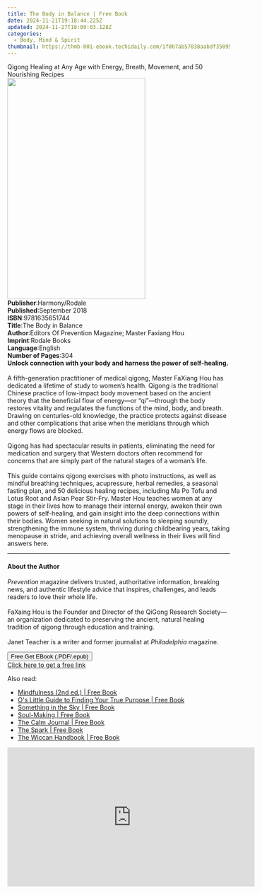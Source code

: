 ```yaml
---
title: The Body in Balance | Free Book
date: 2024-11-21T19:18:44.225Z
updated: 2024-11-27T18:09:03.128Z
categories:
  - Body, Mind & Spirit
thumbnail: https://thmb-001-ebook.techidaily.com/1f0b7ab57038aabdf3509527a33e6e4ac4c3274ac35a2b2fdd11b38357c43e05.jpg
---
```

<main id="book-container">
  <div class="flex flex-col">
    <div class="book-brief flex-1 py-6 px-4 sm:p-6 md:py-10 md:px-8">
      <!-- brief-->
      <div class="book-brief-main">
        Qigong Healing at Any Age with Energy, Breath, Movement, and 50
        Nourishing Recipes
      </div>
    </div>
    <div
      class="book-meta-info flex-1 grid gap-4 col-start-1 col-end-3 row-start-1 sm:mb-6 sm:grid-cols-4 lg:gap-6 lg:col-start-2 lg:row-end-6 lg:row-span-6 lg:mb-0"
    >
      <div
        class="book-meta-info-left place-content-center mt-4 p-4 text-sm leading-6 col-start-2 col-span-2 dark:text-slate-400"
      >
        <img
          class="w-full h-500 object-cover rounded-lg sm:h-255 sm:col-span-2 lg:col-span-full"
          src="https://img-001-ebook.techidaily.com/1383008c704e1e403be71fb727c966d79136c6d6ce24c20862e85ad4c84d986b.jpg"
          alt=""
          width="312"
          height="500"
        />
      </div>
      <div
        class="book-meta-info-right mt-2 col-start-1 row-start-2 col-span-3 self-center"
      >
        <!-- meta data  -->
        <div class="flex flex-col px-4 md:px-8">
          <div class="flex-1">
            <strong>Publisher</strong>:<span class="px-2">Harmony/Rodale</span>
          </div>
          <div class="flex-1">
            <strong>Published</strong>:<span class="px-2">September 2018</span>
          </div>
          <div class="flex-1">
            <strong>ISBN</strong>:<span class="px-2">9781635651744</span>
          </div>
          <div class="flex-1">
            <strong>Title</strong>:<span class="px-2">The Body in Balance</span>
          </div>
          <div class="flex-1">
            <strong>Author</strong>:<span class="px-2"
              >Editors Of Prevention Magazine; Master Faxiang Hou</span
            >
          </div>
          <div class="flex-1">
            <strong>Imprint</strong>:<span class="px-2">Rodale Books</span>
          </div>
          <div class="flex-1">
            <strong>Language</strong>:<span class="px-2">English</span>
          </div>
          <div class="flex-1">
            <strong>Number of Pages</strong>:<span class="px-2">304</span>
          </div>
        </div>
      </div>
    </div>
    <div class="book-description flex-1 py-6 px-4 sm:p-6 md:py-10 md:px-8">
      <div class="book-description-main">
        <div accordion-content="" id="description">
          <b
            >Unlock connection with your body and harness the power of
            self-healing.</b
          ><br /><br />A fifth-generation practitioner of medical qigong, Master
          FaXiang Hou has dedicated a lifetime of study to women’s health.
          Qigong is the traditional Chinese practice of low-impact body movement
          based on the ancient theory that the beneficial flow of energy—or
          “qi”—through the body restores vitality and regulates the functions of
          the mind, body, and breath. Drawing on centuries-old knowledge, the
          practice protects against disease and other complications that arise
          when the meridians through which energy flows are blocked.<br /><br />Qigong
          has had spectacular results in patients, eliminating the need for
          medication and surgery that Western doctors often recommend for
          concerns that are simply part of the natural stages of a woman’s
          life.&nbsp;<br /><br />This guide contains qigong exercises with photo
          instructions, as well as mindful breathing techniques, acupressure,
          herbal remedies, a seasonal fasting plan, and 50 delicious healing
          recipes, including Ma Po Tofu and Lotus Root and Asian Pear Stir-Fry.
          Master Hou teaches women at any stage in their lives how to manage
          their internal energy, awaken their own powers of self-healing, and
          gain insight into the deep connections within their bodies. Women
          seeking in natural solutions to sleeping soundly, strengthening the
          immune system, thriving during childbearing years, taking menopause in
          stride, and achieving overall wellness in their lives will find
          answers here.
        </div>
        <div class="accordion-fader"></div>
      </div>
    </div>
    <div class="book-excerpts flex-1 py-6 px-4 sm:p-6 md:py-10 md:px-8">
      <!-- excerpts-->
      <div class="book-excerpts-main">
        <hr />
        <h4 class="placeholder placeholder-heading">
          <span>About the Author</span>
        </h4>
        <p>
          <i>Prevention </i>magazine&nbsp;delivers trusted, authoritative
          information, breaking news, and authentic lifestyle advice that
          inspires, challenges, and leads readers to love their whole life.<br /><b
            ><br /></b
          >FaXaing Hou&nbsp;is the Founder and Director of the QiGong Research
          Society—an organization dedicated to preserving the ancient, natural
          healing tradition of qigong through education and training.&nbsp;<br /><br />Janet
          Teacher&nbsp;is a writer and former journalist
          at&nbsp;<i>Philadelphia&nbsp;</i>magazine.
        </p>
      </div>
    </div>
    <div
      class="book-about-author flex-1 py-6 px-4 sm:p-6 md:py-10 md:px-8"
    ></div>
    <div class="book-free-get flex-1 py-6 px-4 sm:p-6 md:py-10 md:px-8">
      <button
        id="btn-free-get"
        class="bg-blue-500 hover:bg-blue-700 text-white font-bold py-2 px-4 rounded"
      >
        Free Get EBook (.PDF/.epub)
      </button>
      <div id="countdown-display" class="px-2 text-lg mt-2"></div>
      <a
        id="free-link"
        class="hidden bg-blue-500 hover:bg-blue-700 text-white font-bold py-2 px-4 rounded"
        href="https://www.ebooks.com/en-us/book/96155879/the-body-in-balance/editors-of-prevention-magazine/"
        target="_blank"
        >Click here to get a free link</a
      >
    </div>
    <script>
      let countdownTime = 0;
      let countdownInterval = null;
      document
        .getElementById('btn-free-get')
        .addEventListener('click', startCountdown);
      function startCountdown() {
        countdownTime = new Date().getTime() + 60000 * 3;
        countdownInterval = setInterval(updateCountdown, 1000);
        document.getElementById('btn-free-get').disabled = true;
        document
          .getElementById('btn-free-get')
          .classList.add('bg-gray-500', 'cursor-not-allowed');
      }
      function updateCountdown() {
        let currentTime = new Date().getTime();
        let timeLeft = countdownTime - currentTime;
        let secondsLeft = Math.floor(timeLeft / 1000);
        document.getElementById('countdown-display').innerHTML =
          `Remaining time: ${secondsLeft} seconds.`;
        if (secondsLeft <= 0) {
          clearInterval(countdownInterval);
          document.getElementById('btn-free-get').classList.add('hidden');
          document.getElementById('free-link').classList.remove('hidden');
          document.getElementById('countdown-display').innerHTML = '';
        }
      }
    </script>
  </div>
</main>

<ins class="adsbygoogle"
      style="display:block"
      data-ad-client="ca-pub-7571918770474297"
      data-ad-slot="8358498916"
      data-ad-format="auto"
      data-full-width-responsive="true"></ins>
    

<span class="atpl-alsoreadstyle">Also read:</span>
<div><ul>
<li><a href="https://novels-ebooks.techidaily.com/211270161-9780857089915-mindfulness-2nd-ed/"><u>Mindfulness (2nd ed.) | Free Book</u></a></li>
<li><a href="https://novels-ebooks.techidaily.com/211269409-9781250068590-os-little-guide-to-finding-your-true-purpose/"><u>O's Little Guide to Finding Your True Purpose | Free Book</u></a></li>
<li><a href="https://novels-ebooks.techidaily.com/211269243-9781035836109-something-in-the-sky/"><u>Something in the Sky | Free Book</u></a></li>
<li><a href="https://novels-ebooks.techidaily.com/211269289-9781649796578-soul-making/"><u>Soul-Making | Free Book</u></a></li>
<li><a href="https://novels-ebooks.techidaily.com/211269788-9781837995738-the-calm-journal/"><u>The Calm Journal | Free Book</u></a></li>
<li><a href="https://novels-ebooks.techidaily.com/211270107-9781914613494-the-spark/"><u>The Spark | Free Book</u></a></li>
<li><a href="https://novels-ebooks.techidaily.com/211269786--the-wiccan-handbook/"><u>The Wiccan Handbook | Free Book</u></a></li>
</ul></div>

<!-- affiliate ads begin -->
<iframe width="560" height="315" src="https://www.youtube.com/embed/oeSN3u4fO9M?si=Ua3Hzcil6u6akDgY&autoplay=1" title="YouTube video player" frameborder="0" allow="accelerometer; autoplay; clipboard-write; encrypted-media; gyroscope; picture-in-picture; web-share" referrerpolicy="strict-origin-when-cross-origin" allowfullscreen></iframe>
<!-- affiliate ads end -->

